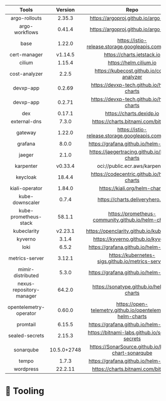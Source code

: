








































|      Tools       | Version | Repo | Status |
| :--------------: | :-----: | :---: | :------: |
| argo-rollouts | 2.35.3 | https://argoproj.github.io/argo-helm |   ✅     |
| argo-workflows | 0.41.4 | https://argoproj.github.io/argo-helm |   ✅     |
| base | 1.22.0 | https://istio-release.storage.googleapis.com/charts |   ✅     |
| cert-manager | v1.14.5 | https://charts.jetstack.io |   ✅     |
| cilium | 1.15.4 | https://helm.cilium.io |   ✅     |
| cost-analyzer | 2.2.5 | https://kubecost.github.io/cost-analyzer |   ✅     |
| devxp-app | 0.2.69 | https://devxp-tech.github.io/helm-charts |   ✅     |
| devxp-app | 0.2.71 | https://devxp-tech.github.io/helm-charts |   ✅     |
| dex | 0.17.1 | https://charts.dexidp.io |   ✅     |
| external-dns | 7.3.0 | https://charts.bitnami.com/bitnami |   ✅     |
| gateway | 1.22.0 | https://istio-release.storage.googleapis.com/charts |   ✅     |
| grafana | 8.0.0 | https://grafana.github.io/helm-charts |   ✅     |
| jaeger | 2.1.0 | https://jaegertracing.github.io/helm-charts |   ✅     |
| karpenter | v0.33.4 | oci://public.ecr.aws/karpenter |   ✅     |
| keycloak | 18.4.4 | https://codecentric.github.io/helm-charts |   ✅     |
| kiali-operator | 1.84.0 | https://kiali.org/helm-charts |   ✅     |
| kube-downscaler | 0.7.4 | https://charts.deliveryhero.io/ |   ✅     |
| kube-prometheus-stack | 58.1.1 | https://prometheus-community.github.io/helm-charts |   ✅     |
| kubeclarity | v2.23.1 | https://openclarity.github.io/kubeclarity |   ✅     |
| kyverno | 3.1.4 | https://kyverno.github.io/kyverno |   ✅     |
| loki | 6.5.2 | https://grafana.github.io/helm-charts |   ✅     |
| metrics-server | 3.12.1 | https://kubernetes-sigs.github.io/metrics-server/ |   ✅     |
| mimir-distributed | 5.3.0 | https://grafana.github.io/helm-charts |   ✅     |
| nexus-repository-manager | 64.2.0 | https://sonatype.github.io/helm3-charts |   ✅     |
| opentelemetry-operator | 0.60.0 | https://open-telemetry.github.io/opentelemetry-helm-charts |   ✅     |
| promtail | 6.15.5 | https://grafana.github.io/helm-charts |   ✅     |
| sealed-secrets | 2.15.3 | https://bitnami-labs.github.io/sealed-secrets |   ✅     |
| sonarqube | 10.5.0+2748 | https://SonarSource.github.io/helm-chart-sonarqube |   ✅     |
| tempo | 1.7.3 | https://grafana.github.io/helm-charts |   ✅     |
| wordpress | 22.2.11 | https://charts.bitnami.com/bitnami |   ✅     |
# 🔩 Tooling 
